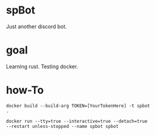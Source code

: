 # spBot

Just another discord bot.

# goal

Learning rust.
Testing docker.

# how-To

<code>docker build --build-arg TOKEN=[YourTokenHere] -t  spbot .</code>

<code>docker run --tty=true --interactive=true --detach=true --restart unless-stopped --name spbot spbot</code>

